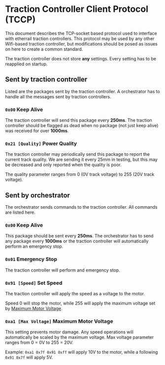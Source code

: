 # Traction Controller Client Protocol (TCCP)
This document describes the TCP-socket based protocol used to interface with etherrail traction controllers. This protocol may be used by any other Wifi-based traction controller, but modifications should be posed as issues on here to create a common standard.

The traction controller does not store **any** settings. Every setting has to be reapplied on startup.

## Sent by traction controller
Listed are the packages sent by the traction controller.
A orchestrator has to handle all the messages sent by traction controllers.

### `0x00` Keep Alive
The traction controller will send this package every **250ms**. The traction controller should be flagged as dead when no package (not just keep alive) was received for over **1000ms**.

### `0x21 [Quality]` Power Quality
The traction controller may periodically send this package to report the current track quality. We are sending it every 25mm in testing, but this may be decreased and only reported when the quality is poor. 

The quality parameter ranges from 0 (0V track voltage) to 255 (20V track voltage).

## Sent by orchestrator
The orchestrator sends commands to the traction controller. All commands are listed here.

### `0x00` Keep Alive
This package should be sent every **250ms**. The orchestrator has to send any package every **1000ms** or the traction controller will automatically perform an emergency stop. 

### `0x01` Emergency Stop
The traction controller will perform and emergency stop.

### `0x91 [Speed]` Set Speed
The traction controller will apply the speed as a voltage to the motor. 

Speed 0 will stop the motor, while 255 will apply the maximum voltage set by [Maximum Motor Voltage](#0xa1-max-voltage-maximum-motor-voltage).

### `0xa1 [Max Voltage]` Maximum Motor Voltage
This setting prevents motor damage. Any speed operations will automatically be scaled by the maximum voltage. Max voltage parameter ranges from 0 = 0V to 255 = 20V. 

Example: `0xa1 0x7f 0x91 0xff` will apply 10V to the motor, while a following `0x91 0x7f` will apply 5V. 